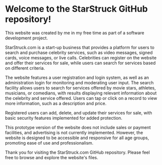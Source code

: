 # Welcome to the StarStruck GitHub repository! 

This website was created by me in my free time as part of a software development project. 

StarStruck.com is a start-up business that provides a platform for users to search and purchase celebrity services, such as video messages, signed cards, voice messages, or live calls. Celebrities can register on the website and offer their services for sale, while users can search for services based on different criteria.

The website features a user registration and login system, as well as an administration login for monitoring and moderating user input. The search facility allows users to search for services offered by movie stars, athletes, musicians, or comedians, with results displaying relevant information about the celebrity and service offered. Users can tap or click on a record to view more information, such as a description and price.

Registered users can add, delete, and update their services for sale, with basic security features implemented for added protection.

This prototype version of the website does not include sales or payment facilities, and advertising is not currently implemented. However, the website is designed to be accessible and responsive for all age groups, promoting ease of use and professionalism.

Thank you for visiting the StarStruck.com GitHub repository. Please feel free to browse and explore the website's files.
